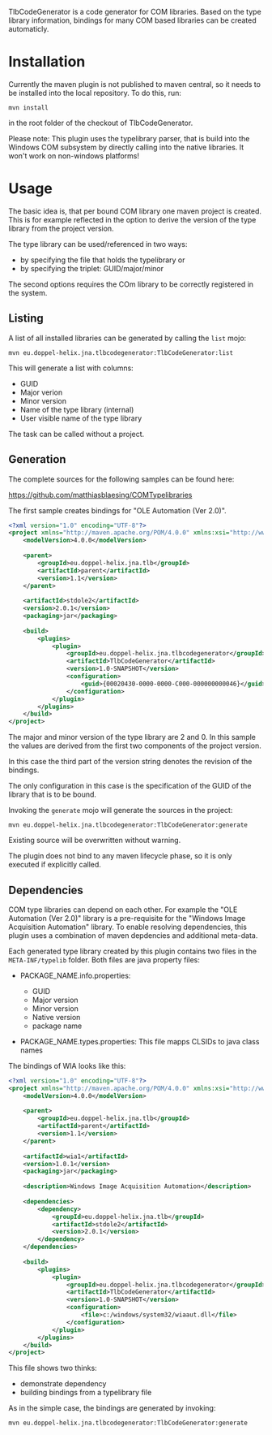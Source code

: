 TlbCodeGenerator is a code generator for COM libraries. Based on the
type library information, bindings for many COM based libraries can
be created automaticly.

Installation
============

Currently the maven plugin is not published to maven central, so it
needs to be installed into the local repository. To do this, run:

```
mvn install
```

in the root folder of the checkout of TlbCodeGenerator.

Please note: This plugin uses the typelibrary parser, that is build into the
Windows COM subsystem by directly calling into the native libraries. It won't
work on non-windows platforms!

Usage
=====

The basic idea is, that per bound COM library one maven project is
created. This is for example reflected in the option to derive the
version of the type library from the project version.

The type library can be used/referenced in two ways:

- by specifying the file that holds the typelibrary or
- by specifying the triplet: GUID/major/minor

The second options requires the COm library to be correctly registered in the
system.

Listing
-------

A list of all installed libraries can be generated by calling the `list` mojo:

```
mvn eu.doppel-helix.jna.tlbcodegenerator:TlbCodeGenerator:list
```

This will generate a list with columns:

- GUID
- Major verion
- Minor version
- Name of the type library (internal)
- User visible name of the type library

The task can be called without a project.

Generation
----------

The complete sources for the following samples can be found here:

https://github.com/matthiasblaesing/COMTypelibraries

The first sample creates bindings for "OLE Automation (Ver 2.0)".

```xml
<?xml version="1.0" encoding="UTF-8"?>
<project xmlns="http://maven.apache.org/POM/4.0.0" xmlns:xsi="http://www.w3.org/2001/XMLSchema-instance" xsi:schemaLocation="http://maven.apache.org/POM/4.0.0 http://maven.apache.org/xsd/maven-4.0.0.xsd">
    <modelVersion>4.0.0</modelVersion>
    
    <parent>
        <groupId>eu.doppel-helix.jna.tlb</groupId>
        <artifactId>parent</artifactId>
        <version>1.1</version>
    </parent>
    
    <artifactId>stdole2</artifactId>
    <version>2.0.1</version>
    <packaging>jar</packaging>
    
    <build>
        <plugins>
            <plugin>
                <groupId>eu.doppel-helix.jna.tlbcodegenerator</groupId>
                <artifactId>TlbCodeGenerator</artifactId>
                <version>1.0-SNAPSHOT</version>
                <configuration>
                    <guid>{00020430-0000-0000-C000-000000000046}</guid>
                </configuration>
            </plugin>
        </plugins>
    </build>
</project>
```

The major and minor version of the type library are 2 and 0. In this sample
the values are derived from the first two components of the project version.

In this case the third part of the version string denotes the revision of the
bindings.

The only configuration in this case is the specification of the GUID of the
library that is to be bound.

Invoking the `generate` mojo will generate the sources in the project:

```
mvn eu.doppel-helix.jna.tlbcodegenerator:TlbCodeGenerator:generate
```

Existing source will be overwritten without warning.

The plugin does not bind to any maven lifecycle phase, so it is only executed
if explicitly called.

Dependencies
------------

COM type libraries can depend on each other. For example the "OLE Automation 
(Ver 2.0)" library is a pre-requisite for the "Windows Image Acquisition Automation"
library. To enable resolving dependencies, this plugin uses a combination of
maven depdencies and additional meta-data.

Each generated type library created by this plugin contains two files in the
`META-INF/typelib` folder. Both files are java property files:

- PACKAGE_NAME.info.properties:
  - GUID
  - Major version
  - Minor version
  - Native version
  - package name

- PACKAGE_NAME.types.properties: This file mapps CLSIDs to java class names

The bindings of WIA looks like this:

```xml
<?xml version="1.0" encoding="UTF-8"?>
<project xmlns="http://maven.apache.org/POM/4.0.0" xmlns:xsi="http://www.w3.org/2001/XMLSchema-instance" xsi:schemaLocation="http://maven.apache.org/POM/4.0.0 http://maven.apache.org/xsd/maven-4.0.0.xsd">
    <modelVersion>4.0.0</modelVersion>
    
    <parent>
        <groupId>eu.doppel-helix.jna.tlb</groupId>
        <artifactId>parent</artifactId>
        <version>1.1</version>
    </parent>
    
    <artifactId>wia1</artifactId>
    <version>1.0.1</version>
    <packaging>jar</packaging>
    
    <description>Windows Image Acquisition Automation</description>
    
    <dependencies>
        <dependency>
            <groupId>eu.doppel-helix.jna.tlb</groupId>
            <artifactId>stdole2</artifactId>
            <version>2.0.1</version>
        </dependency>
    </dependencies>
    
    <build>
        <plugins>
            <plugin>
                <groupId>eu.doppel-helix.jna.tlbcodegenerator</groupId>
                <artifactId>TlbCodeGenerator</artifactId>
                <version>1.0-SNAPSHOT</version>
                <configuration>
                    <file>c:/windows/system32/wiaaut.dll</file>
                </configuration>
            </plugin>
        </plugins>
    </build>
</project>
```

This file shows two thinks:

- demonstrate dependency
- building bindings from a typelibrary file

As in the simple case, the bindings are generated by invoking:

```
mvn eu.doppel-helix.jna.tlbcodegenerator:TlbCodeGenerator:generate
```